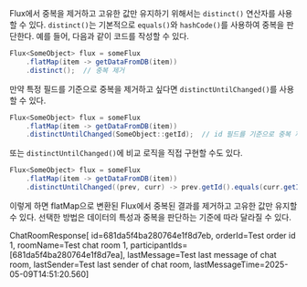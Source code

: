 Flux에서 중복을 제거하고 고유한 값만 유지하기 위해서는 `distinct()` 연산자를 사용할 수 있다. `distinct()`는 기본적으로 `equals()`와 `hashCode()`를 사용하여 중복을 판단한다.
예를 들어, 다음과 같이 코드를 작성할 수 있다.

```java
Flux<SomeObject> flux = someFlux
    .flatMap(item -> getDataFromDB(item))
    .distinct();  // 중복 제거
```

만약 특정 필드를 기준으로 중복을 제거하고 싶다면 `distinctUntilChanged()`를 사용할 수 있다.

```java
Flux<SomeObject> flux = someFlux
    .flatMap(item -> getDataFromDB(item))
    .distinctUntilChanged(SomeObject::getId);  // id 필드를 기준으로 중복 제거
```

또는 `distinctUntilChanged()`에 비교 로직을 직접 구현할 수도 있다.

```java
Flux<SomeObject> flux = someFlux
    .flatMap(item -> getDataFromDB(item))
    .distinctUntilChanged((prev, curr) -> prev.getId().equals(curr.getId()));
```

이렇게 하면 flatMap으로 변환된 Flux에서 중복된 결과를 제거하고 고유한 값만 유지할 수 있다. 선택한 방법은 데이터의 특성과 중복을 판단하는 기준에 따라 달라질 수 있다.

ChatRoomResponse[
    id=681da5f4ba280764e1f8d7eb, 
    orderId=Test order id 1, 
    roomName=Test chat room 1, 
    participantIds=[681da5f4ba280764e1f8d7ea], 
    lastMessage=Test last message of chat room, 
    lastSender=Test last sender of chat room, 
    lastMessageTime=2025-05-09T14:51:20.560]